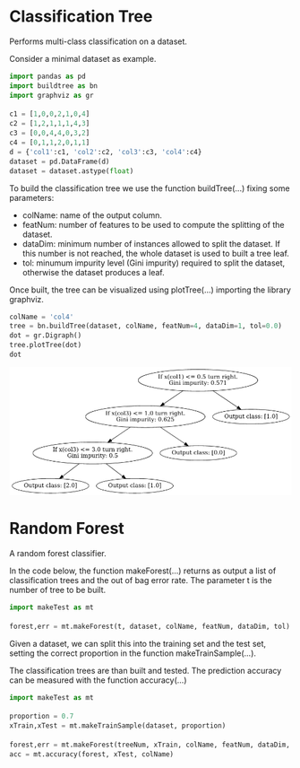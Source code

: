 # Classification Tree
Performs multi-class classification on a dataset.

Consider a minimal dataset as example.

```python
import pandas as pd
import buildtree as bn
import graphviz as gr

c1 = [1,0,0,2,1,0,4]
c2 = [1,2,1,1,1,4,3]
c3 = [0,0,4,4,0,3,2]
c4 = [0,1,1,2,0,1,1]
d = {'col1':c1, 'col2':c2, 'col3':c3, 'col4':c4}
dataset = pd.DataFrame(d)
dataset = dataset.astype(float)
```
To build the classification tree we use the function buildTree(...) fixing some
 parameters:

- colName: name of the output column.
- featNum: number of features to be used to compute the splitting of the dataset. 
- dataDim: minimum number of instances allowed to split the dataset. If this
number is not reached, the whole dataset is used to built a tree leaf.
- tol: minumum impurity level (Gini impurity) required to split the dataset, 
otherwise the dataset produces a leaf.

Once built, the tree can be visualized using plotTree(...) importing the library
graphviz.

```python
colName = 'col4'
tree = bn.buildTree(dataset, colName, featNum=4, dataDim=1, tol=0.0)
dot = gr.Digraph()
tree.plotTree(dot)
dot
```
![Easy1](Easy1.png)


# Random Forest
A random forest classifier.

In the code below, the function makeForest(...) returns as output a list of 
classification trees and the out of bag error rate.
The parameter t is the number of tree to be built.

```python
import makeTest as mt

forest,err = mt.makeForest(t, dataset, colName, featNum, dataDim, tol)
```
Given a dataset,
we can split this into the training set and the
test set, setting the correct proportion in the function makeTrainSample(...).

The classification trees are than built and tested. The prediction accuracy can
be measured with the function
accuracy(...)


```python
import makeTest as mt

proportion = 0.7
xTrain,xTest = mt.makeTrainSample(dataset, proportion)

forest,err = mt.makeForest(treeNum, xTrain, colName, featNum, dataDim, tol)
acc = mt.accuracy(forest, xTest, colName)
```





